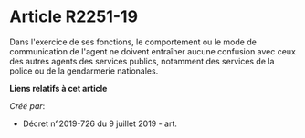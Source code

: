 # Article R2251-19

Dans l'exercice de ses fonctions, le comportement ou le mode de communication de l'agent ne doivent entraîner aucune
confusion avec ceux des autres agents des services publics, notamment des services de la police ou de la gendarmerie
nationales.

**Liens relatifs à cet article**

_Créé par_:

  - Décret n°2019-726 du 9 juillet 2019 - art.
